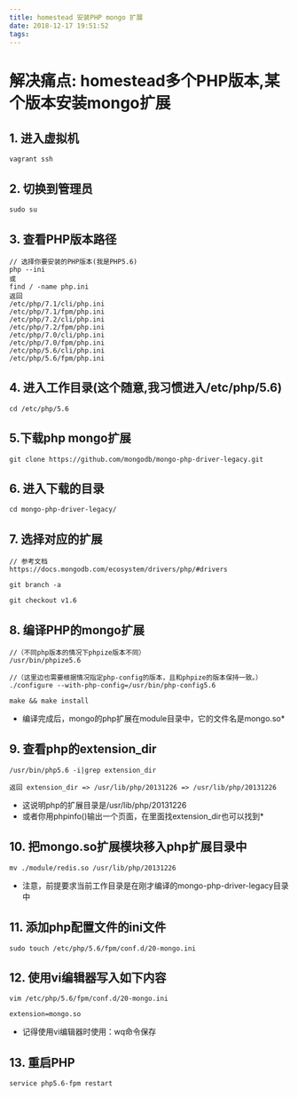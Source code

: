 ```yaml
---
title: homestead 安装PHP mongo 扩展
date: 2018-12-17 19:51:52
tags:
---
```



# 解决痛点: homestead多个PHP版本,某个版本安装mongo扩展

## 1. 进入虚拟机

    vagrant ssh
    
## 2. 切换到管理员

    sudo su     
    
## 3. 查看PHP版本路径 

    // 选择你要安装的PHP版本(我是PHP5.6)
    php --ini 
    或
    find / -name php.ini
    返回
    /etc/php/7.1/cli/php.ini
    /etc/php/7.1/fpm/php.ini
    /etc/php/7.2/cli/php.ini
    /etc/php/7.2/fpm/php.ini
    /etc/php/7.0/cli/php.ini
    /etc/php/7.0/fpm/php.ini
    /etc/php/5.6/cli/php.ini
    /etc/php/5.6/fpm/php.ini
    
## 4. 进入工作目录(这个随意,我习惯进入/etc/php/5.6)    

    cd /etc/php/5.6
    
## 5.下载php mongo扩展  

    git clone https://github.com/mongodb/mongo-php-driver-legacy.git
    
## 6. 进入下载的目录

    cd mongo-php-driver-legacy/
    
## 7. 选择对应的扩展

    // 参考文档
    https://docs.mongodb.com/ecosystem/drivers/php/#drivers
    
    git branch -a
    
    git checkout v1.6
    
## 8. 编译PHP的mongo扩展

    //（不同php版本的情况下phpize版本不同）
    /usr/bin/phpize5.6 
     
    //（这里边也需要根据情况指定php-config的版本，且和phpize的版本保持一致。）
    ./configure --with-php-config=/usr/bin/php-config5.6 

    make && make install 

*  编译完成后，mongo的php扩展在module目录中，它的文件名是mongo.so*

## 9. 查看php的extension_dir

    /usr/bin/php5.6 -i|grep extension_dir
    
    返回 extension_dir => /usr/lib/php/20131226 => /usr/lib/php/20131226
    
* 这说明php的扩展目录是/usr/lib/php/20131226
* 或者你用phpinfo()输出一个页面，在里面找extension_dir也可以找到*
    
## 10. 把mongo.so扩展模块移入php扩展目录中 

    mv ./module/redis.so /usr/lib/php/20131226  
    
* 注意，前提要求当前工作目录是在刚才编译的mongo-php-driver-legacy目录中

## 11. 添加php配置文件的ini文件

    sudo touch /etc/php/5.6/fpm/conf.d/20-mongo.ini
    
## 12. 使用vi编辑器写入如下内容

    vim /etc/php/5.6/fpm/conf.d/20-mongo.ini
    
    extension=mongo.so
    
* 记得使用vi编辑器时使用：wq命令保存

## 13. 重启PHP

    service php5.6-fpm restart
    
    


      

    
    